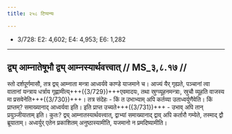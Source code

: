 ```yaml
---
title: २५८ टिप्पन्यः

---
```

- 3/728: E2: 4,602; E4: 4,953; E6: 1,282

____________________________________________


## द्व्य् आम्नातेषूभौ द्व्य् आम्नस्यार्थवत्त्वात् // MS_३,८.१७ //

स्तो दर्शपूर्णमासौ, तत्र द्व्य् आम्नाता मन्त्रा आध्वर्यवे काण्डे याजमाने च। आज्यं यैर् गृह्यते, पञ्चानां त्वा वातानां यन्त्राय धर्त्राय गृह्णामीत्य्+++({3/729})+++एवमादयः, तथा स्रुग्व्यूहनमन्त्राः, स्रुचौ व्यूहति वाजस्य मा प्रसवेनेति+++({3/730})+++। तत्र संदेहः - किं त उभाभ्याम् अपि कर्तव्या उताध्वर्युणैवेति। किं प्राप्तम्? समाख्यानाद् आध्वर्यवा इति। इति प्राप्त उच्यते+++({3/731})+++ - उभाव् अपि तान् प्रयुञ्जीयाताम् इति। कुतः? द्व्य् आम्नातस्यार्थवत्त्वात्, द्वाभ्यां समाख्यानाद् द्वाव् अपि कर्तारौ गम्येते, तस्माद् द्वौ ब्रूयाताम्। अध्वर्युर् एतेन प्रकाशितम् अनुष्ठास्यामीति, यजमानो न प्रमदिष्यामीति।
